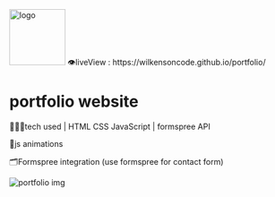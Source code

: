 
<img src="https://github.com/wilkensoncode/portfolio/blob/main/Wilkensonkode.png" width="100" alt="logo"/>
👁liveView : https://wilkensoncode.github.io/portfolio/

# portfolio website

👨🏾‍💻tech used | HTML CSS JavaScript | formspree API

👾js animations 

🗂Formspree integration (use formspree for contact form) 

![portfolio img](https://github.com/wilkensoncode/portfolio/blob/main/Screen%20Shot%202022-06-08%20at%209.47.01%20PM.png)
